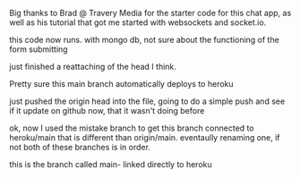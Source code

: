 

Big thanks to Brad @ Travery Media for the starter code for this chat app, as well as his tutorial 
that got me started with websockets and socket.io.


this code now runs. with mongo db, not sure about the functioning of the form submitting


just finished a reattaching of the head I think.

Pretty sure this main branch automatically deploys to heroku

just pushed the origin head into the file, going to do a simple push and see if it update on github now, that it wasn't doing before

ok, now I used the mistake branch to get this branch connected to heroku/main that is different than origin/main. eventaully renaming one, if not both of these branches is in order.

this is the branch called main- linked directly to heroku
